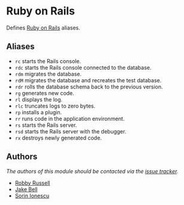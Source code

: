 Ruby on Rails
=============

Defines [Ruby on Rails][1] aliases.

Aliases
-------

  - `rc` starts the Rails console.
  - `rdc` starts the Rails console connected to the database.
  - `rdm` migrates the database.
  - `rdM` migrates the database and recreates the test database.
  - `rdr` rolls the database schema back to the previous version.
  - `rg` generates new code.
  - `rl` displays the log.
  - `rlc` truncates logs to zero bytes.
  - `rp` installs a plugin.
  - `rr` runs code in the application environment.
  - `rs` starts the Rails server.
  - `rsd` starts the Rails server with the debugger.
  - `rx` destroys newly generated code.
  
Authors
-------

*The authors of this module should be contacted via the [issue tracker][2].*

  - [Robby Russell](https://github.com/robbyrussell)
  - [Jake Bell](https://github.com/theunraveler)
  - [Sorin Ionescu](https://github.com/sorin-ionescu)

[1]: http://rubyonrails.org
[2]: https://github.com/sorin-ionescu/oh-my-zsh/issues

